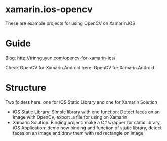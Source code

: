 xamarin.ios-opencv
==================

These are example projects for using OpenCV on Xamarin.iOS

Guide
===================
Blog: http://trinnguyen.com/opencv-for-xamarin-ios/ 

Check OpenCV for Xamarin.Android here: OpenCV for Xamarin.Android


Structure
===================
Two folders here: one for iOS Static Library and one for Xamarin Solution
- iOS Static Library: Simple library with one function: Detect faces on an image with OpenCV, export .a file for using on Xamarin
- Xamarin Solution: Binding project: make a C# wrapper for static library, iOS Application: demo how binding and function of static library, detect faces on an image and draw them with red rectangle on image

